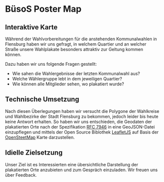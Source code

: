 # BüsoS Poster Map



## Interaktive Karte

Während der Wahlvorbereitungen für die anstehenden Kommunalwahlen in Flensburg haben wir uns gefragt, in welchem Quartier und an welcher Straße unsere Wahlplakate besonders attraktiv zur Geltung kommen können.

Dazu haben wir uns folgende Fragen gestellt:
- Wie sahen die Wahlergebnisse der letzten Kommunalwahl aus?
- Welche Wählergruppe lebt in dem jeweiligen Quartier?
- Wie können alle Mitglieder sehen, wo plakatiert wurde?


## Technische Umsetzung

Nach diesen Überlegungen haben wir versucht die Polygone der Wahlkreise und Wahlbezirke der Stadt Flensburg zu bekommen, jedoch leider bis heute keine Antwort erhalten. So haben wir uns entschieden, die Geodaten der plakatierten Orte nach der Spezifikation [RFC 7946](https://geojson.org/) in eine GeoJSON-Datei einzupflegen und mittels der Open Source Biblothek [LeafletJS](https://leafletjs.com/) auf Basis der [OpenSteetMap](https://www.openstreetmap.de/) Karte darzustellen. 


## Idielle Zielsetzung

Unser Ziel ist es Interessierten eine übersichtliche Darstellung der plakatierten Orte anzubieten und zum Gespräch einzuladen. Wir freuen uns über Feedback.

